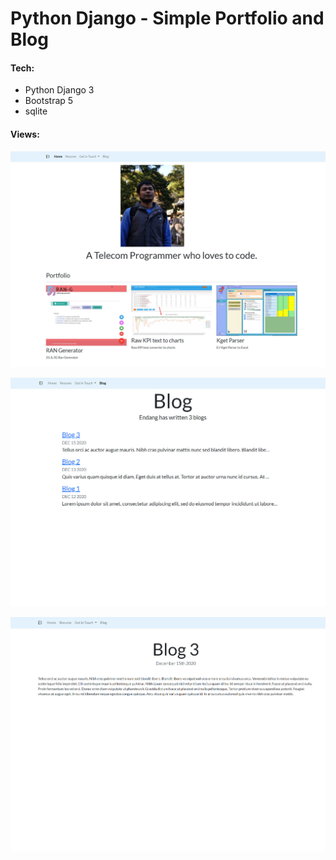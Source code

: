 # Python Django - Simple Portfolio and Blog

#### Tech:
- Python Django 3
- Bootstrap 5
- sqlite

#### Views:
![Home](pic1.jpg)

![Blog](pic2.jpg)

![Blog Detail](pic3.jpg)


